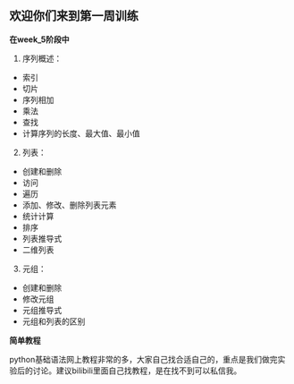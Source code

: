 ## 欢迎你们来到第一周训练

**在week_5阶段中**

1. 序列概述：
  - 索引
  - 切片
  - 序列相加
  - 乘法
  - 查找
  - 计算序列的长度、最大值、最小值
2. 列表：
  - 创建和删除
  - 访问
  - 遍历
  - 添加、修改、删除列表元素
  - 统计计算
  - 排序
  - 列表推导式
  - 二维列表
3. 元组：
  - 创建和删除
  - 修改元组
  - 元组推导式
  - 元组和列表的区别

**简单教程**

python基础语法网上教程非常的多，大家自己找合适自己的，重点是我们做完实验后的讨论。建议bilibili里面自己找教程，是在找不到可以私信我。

